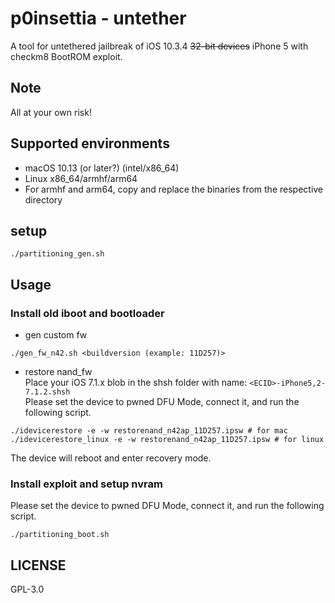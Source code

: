 # p0insettia - untether
A tool for untethered jailbreak of iOS 10.3.4 ~~32-bit devices~~ iPhone 5 with checkm8 BootROM exploit.

## Note
All at your own risk!  

## Supported environments
- macOS 10.13 (or later?) (intel/x86_64)
- Linux x86_64/armhf/arm64
- For armhf and arm64, copy and replace the binaries from the respective directory

## setup
```
./partitioning_gen.sh
```

## Usage 
### Install old iboot and bootloader  
- gen custom fw  
```
./gen_fw_n42.sh <buildversion (example: 11D257)>
```
- restore nand_fw  
Place your iOS 7.1.x blob in the shsh folder with name: `<ECID>-iPhone5,2-7.1.2.shsh`  
Please set the device to pwned DFU Mode, connect it, and run the following script.
```
./idevicerestore -e -w restorenand_n42ap_11D257.ipsw # for mac
./idevicerestore_linux -e -w restorenand_n42ap_11D257.ipsw # for linux
```
The device will reboot and enter recovery mode.  

### Install exploit and setup nvram  
Please set the device to pwned DFU Mode, connect it, and run the following script.  
```
./partitioning_boot.sh
```

## LICENSE
GPL-3.0  
